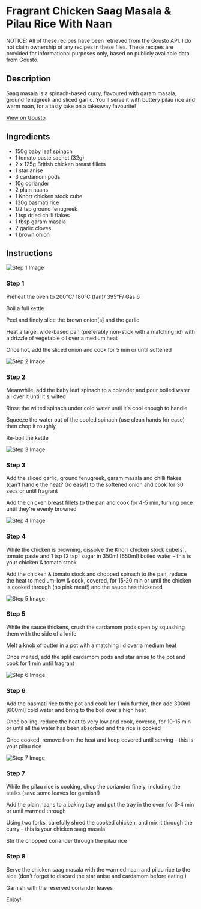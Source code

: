 # Fragrant Chicken Saag Masala & Pilau Rice With Naan

NOTICE: All of these recipes have been retrieved from the Gousto API. I do not claim ownership of any recipes in these files. These recipes are provided for informational purposes only, based on publicly available data from Gousto.

## Description

Saag masala is a spinach-based curry, flavoured with garam masala, ground fenugreek and sliced garlic. You'll serve it with buttery pilau rice and warm naan, for a tasty take on a takeaway favourite!

[View on Gousto](https://www.gousto.co.uk/recipes/cookbook/fragrant-chicken-saag-masala-pilau-rice-with-naan)

## Ingredients

- 150g baby leaf spinach
- 1 tomato paste sachet (32g)
- 2 x 125g British chicken breast fillets
- 1 star anise
- 3 cardamom pods
- 10g coriander
- 2 plain naans
- 1 Knorr chicken stock cube
- 130g basmati rice
- 1/2 tsp ground fenugreek
- 1 tsp dried chilli flakes
- 1 tbsp garam masala
- 2 garlic cloves
- 1 brown onion

## Instructions

![Step 1 Image](https://production-media.gousto.co.uk/cms/recipe-step-image/step-1-1598385566294-x200.jpg)

### Step 1

Preheat the oven to 200°C/ 180°C (fan)/ 395°F/ Gas 6

Boil a full kettle

Peel and finely slice the brown onion<span class="text-danger">[s]</span> and the garlic

Heat a large, wide-based pan (preferably non-stick with a matching lid) with a drizzle of vegetable oil over a medium heat

Once hot, add the sliced onion and cook for 5 min or until softened

![Step 2 Image](https://production-media.gousto.co.uk/cms/recipe-step-image/step-2-1598385575655-x200.jpg)

### Step 2

Meanwhile, add the baby leaf spinach to a colander and pour boiled water all over it until it's wilted

Rinse the wilted spinach under cold water until it's cool enough to handle

Squeeze the water out of the cooled spinach (use clean hands for ease) then chop it roughly

Re-boil the kettle

![Step 3 Image](https://production-media.gousto.co.uk/cms/recipe-step-image/step-3-1599121348017-x200.jpg)

### Step 3

Add the sliced garlic, ground fenugreek, garam masala and chilli flakes (can't handle the heat? Go easy!) to the softened onion and cook for 30 secs or until fragrant

Add the chicken breast fillets to the pan and cook for 4-5 min, turning once until they're evenly browned

![Step 4 Image](https://production-media.gousto.co.uk/cms/recipe-step-image/step-4-1599121356484-x200.jpg)

### Step 4

While the chicken is browning, dissolve the  Knorr chicken stock cube<span class="text-danger">[s]</span>, tomato paste and 1 tsp<span class="text-danger"> [2 tsp]</span> sugar in 350ml<span class="text-danger"> [650ml] </span>boiled water – this is your chicken & tomato stock

Add the chicken & tomato stock and chopped spinach to the pan, reduce the heat to medium-low & cook, covered, for 15-20 min or until the chicken is cooked through (no pink meat!) and the sauce has thickened

![Step 5 Image](https://production-media.gousto.co.uk/cms/recipe-step-image/step-5-1598385627913-x200.jpg)

### Step 5

While the sauce thickens, crush the cardamom pods open by squashing them with the side of a knife

Melt a knob of butter in a pot with a matching lid over a medium heat

Once melted, add the split cardamom pods and star anise to the pot and cook for 1 min until fragrant

![Step 6 Image](https://production-media.gousto.co.uk/cms/recipe-step-image/step-6-1598385637778-x200.jpg)

### Step 6

Add the basmati rice to the pot and cook for 1 min further, then add 300ml <span class="text-danger">[600ml]</span> cold water and bring to the boil over a high heat

Once boiling, reduce the heat to very low and cook, covered, for 10-15 min or until all the water has been absorbed and the rice is cooked

Once cooked, remove from the heat and keep covered until serving – this is your pilau rice

![Step 7 Image](https://production-media.gousto.co.uk/cms/recipe-step-image/step-7-1598385645745-x200.jpg)

### Step 7

While the pilau rice is cooking, chop the coriander finely, including the stalks (save some leaves for garnish!)

Add the plain naans to a baking tray and put the tray in the oven for 3-4 min or until warmed through

Using two forks, carefully shred the cooked chicken, and mix it through the curry – this is your chicken saag masala

Stir the chopped coriander through the pilau rice

### Step 8

Serve the chicken saag masala with the warmed naan and pilau rice to the side (don't forget to discard the star anise and cardamom before eating!)

Garnish with the reserved coriander leaves

Enjoy!

